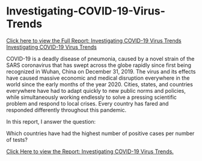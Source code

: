 # Investigating-COVID-19-Virus-Trends

[Click here to view the Full Report: Investigating COVID-19 Virus Trends](https://stephentaul22.github.io/Investigating-COVID-19-Virus-Trends-Guided-Project-R-1/)
<a href='https://stephentaul22.github.io/Investigating-COVID-19-Virus-Trends-Guided-Project-R-1/'>Investigating COVID-19 Virus Trends</a>

COVID-19 is a deadly disease of pneumonia, caused by a novel strain of the SARS coronavirus that has swept across the globe rapidly since first being recognized in Wuhan, China on December 31, 2019. The virus and its effects have caused massive economic and medical disruption everywhere in the world since the early months of the year 2020. Cities, states, and countries everywhere have had to adapt quickly to new public norms and policies, while simultaneously working endlessly to solve a pressing scientific problem and respond to local crises. Every country has fared and responded differently throughout this pandemic.

In this report, I answer the question:

Which countries have had the highest number of positive cases per number of tests?

<a href='https://stephentaul22.github.io/Investigating-COVID-19-Virus-Trends-Guided-Project-R-1/'>Click Here to view the Report: Investigating COVID-19 Virus Trends.</a>
